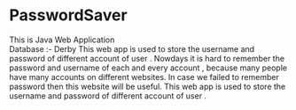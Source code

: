 # PasswordSaver
This is Java Web Application   
Database :- Derby 
This web app is used to store the username and password of different account of user .
Nowdays it is hard to remember the password and username of each and every account , because many people have many accounts on different websites.
In case we failed to remember password then this website will be useful.
This web app is used to store the username and password of different account of user .
